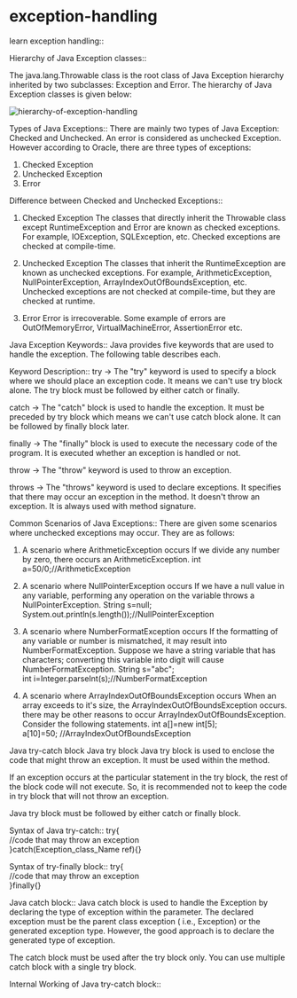 # exception-handling
learn exception handling::

Hierarchy of Java Exception classes::

The java.lang.Throwable class is the root class of Java Exception hierarchy inherited by two subclasses: Exception and Error. The hierarchy of Java Exception classes is given below:

![hierarchy-of-exception-handling](https://user-images.githubusercontent.com/41448424/204337955-2d6772af-895f-4d48-a86b-ef13bc620ee1.png)

Types of Java Exceptions::
There are mainly two types of Java Exception: Checked and Unchecked. An error is considered as unchecked Exception. However according to Oracle, there are three types of exceptions:	

1.	Checked Exception
2.  Unchecked Exception
3.  Error

Difference between Checked and Unchecked Exceptions::
1) Checked Exception
The classes that directly inherit the Throwable class except RuntimeException and Error are known as checked exceptions. For example, IOException, SQLException, etc. Checked exceptions are checked at compile-time.

2) Unchecked Exception
The classes that inherit the RuntimeException are known as unchecked exceptions. For example, ArithmeticException, NullPointerException, ArrayIndexOutOfBoundsException, etc. Unchecked exceptions are not checked at compile-time, but they are checked at runtime.

3) Error
Error is irrecoverable. Some example of errors are OutOfMemoryError, VirtualMachineError, AssertionError etc.

Java Exception Keywords::
Java provides five keywords that are used to handle the exception. The following table describes each.

Keyword	Description::
try	-> The "try" keyword is used to specify a block where we should place an exception code. It means we can't use try block alone. The try block must be followed by either catch or finally.

catch -> 	The "catch" block is used to handle the exception. It must be preceded by try block which means we can't use catch block alone. It can be followed by finally block later.

finally ->	The "finally" block is used to execute the necessary code of the program. It is executed whether an exception is handled or not.

throw -> 	The "throw" keyword is used to throw an exception.

throws ->	The "throws" keyword is used to declare exceptions. It specifies that there may occur an exception in the method. It doesn't throw an exception. It is always used with method signature.

Common Scenarios of Java Exceptions::
There are given some scenarios where unchecked exceptions may occur. They are as follows:

1) A scenario where ArithmeticException occurs
If we divide any number by zero, there occurs an ArithmeticException.
int a=50/0;//ArithmeticException  

2) A scenario where NullPointerException occurs
If we have a null value in any variable, performing any operation on the variable throws a NullPointerException.
String s=null;  
System.out.println(s.length());//NullPointerException 
 
3) A scenario where NumberFormatException occurs
If the formatting of any variable or number is mismatched, it may result into NumberFormatException. Suppose we have a string variable that has characters; converting this variable into digit will cause NumberFormatException.
String s="abc";  
int i=Integer.parseInt(s);//NumberFormatException  

4) A scenario where ArrayIndexOutOfBoundsException occurs
When an array exceeds to it's size, the ArrayIndexOutOfBoundsException occurs. there may be other reasons to occur ArrayIndexOutOfBoundsException. Consider the following statements.
int a[]=new int[5];  
a[10]=50; //ArrayIndexOutOfBoundsException  

Java try-catch block
Java try block
Java try block is used to enclose the code that might throw an exception. It must be used within the method.

If an exception occurs at the particular statement in the try block, the rest of the block code will not execute. So, it is recommended not to keep the code in try block that will not throw an exception.

Java try block must be followed by either catch or finally block.

Syntax of Java try-catch::
try{    
//code that may throw an exception    
}catch(Exception_class_Name ref){}    

Syntax of try-finally block::
try{    
//code that may throw an exception    
}finally{}    


Java catch block::
Java catch block is used to handle the Exception by declaring the type of exception within the parameter. The declared exception must be the parent class exception ( i.e., Exception) or the generated exception type. However, the good approach is to declare the generated type of exception.

The catch block must be used after the try block only. You can use multiple catch block with a single try block.

Internal Working of Java try-catch block::



